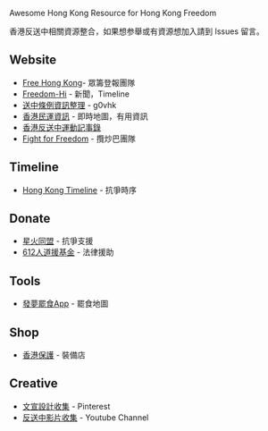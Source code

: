 

Awesome Hong Kong
Resource for Hong Kong Freedom

香港反送中相關資源整合，如果想参舉或有資源想加入請到 Issues 留言。

## Website
- [Free Hong Kong](https://freedomhkg.net/)- 眾籌登報團隊
- [Freedom-Hi](https://hkrev.inf) - 新聞，Timeline
- [送中條例資訊整理](https://beta.hackfoldr.org/extradition) - g0vhk
- [香港民運資訊](https://103.hk/) - 即時地圖，有用資訊
- [香港反送中運動記事錄](https://www.hkebill.com/)
- [Fight for Freedom](https://standwithhk.org/) - 攬炒巴團隊

## Timeline
- [Hong Kong Timeline](https://www.tiki-toki.com/timeline/entry/1273579/Hong-Kong-Timeline/) - 抗爭時序

## Donate
- [星火同盟](https://www.facebook.com/sparkalliancehk/) - 抗爭支援
- [612人道援基金](https://612fund.hk) - 法律援助

## Tools
- [發夢罷食App](https://lihkg.com/thread/1435236) - 罷食地圖

## Shop
- [香港保護](https://hkprotect.org/) - 裝備店

## Creative
- [文宣設計收集](https://www.pinterest.com/jonsnow0867/hong-kong/) - Pinterest
- [反送中影片收集](https://www.youtube.com/playlist?list=PL6tXiAedAhj3woJG8JVukr6b7vnMr1iu9) - Youtube Channel
